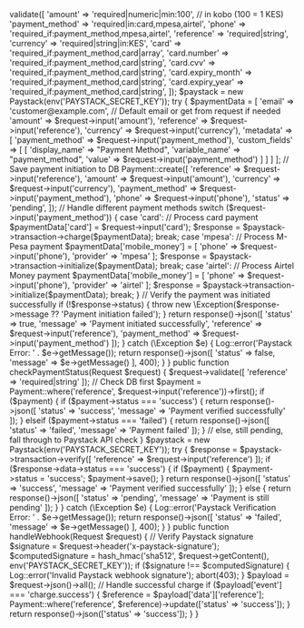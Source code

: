 <?php

namespace App\Http\Controllers;

use Illuminate\Http\Request;
use Yabacon\Paystack;
use Illuminate\Support\Facades\Log;
use App\Models\Payment;

class PaymentController extends Controller
{
    public function processPayment(Request $request)
    {
        $request->validate([
            'amount' => 'required|numeric|min:100', // in kobo (100 = 1 KES)
            'payment_method' => 'required|in:card,mpesa,airtel',
            'phone' => 'required_if:payment_method,mpesa,airtel',
            'reference' => 'required|string',
            'currency' => 'required|string|in:KES',
            'card' => 'required_if:payment_method,card|array',
            'card.number' => 'required_if:payment_method,card|string',
            'card.cvv' => 'required_if:payment_method,card|string',
            'card.expiry_month' => 'required_if:payment_method,card|string',
            'card.expiry_year' => 'required_if:payment_method,card|string',
        ]);

        $paystack = new Paystack(env('PAYSTACK_SECRET_KEY'));

        try {
            $paymentData = [
                'email' => 'customer@example.com', // Default email or get from request if needed
                'amount' => $request->input('amount'),
                'reference' => $request->input('reference'),
                'currency' => $request->input('currency'),
                'metadata' => [
                    'payment_method' => $request->input('payment_method'),
                    'custom_fields' => [
                        [
                            'display_name' => "Payment Method",
                            'variable_name' => "payment_method",
                            'value' => $request->input('payment_method')
                        ]
                    ]
                ]
            ];

            // Save payment initiation to DB
            Payment::create([
                'reference' => $request->input('reference'),
                'amount' => $request->input('amount'),
                'currency' => $request->input('currency'),
                'payment_method' => $request->input('payment_method'),
                'phone' => $request->input('phone'),
                'status' => 'pending',
            ]);

            // Handle different payment methods
            switch ($request->input('payment_method')) {
                case 'card':
                    // Process card payment
                    $paymentData['card'] = $request->input('card');
                    $response = $paystack->transaction->charge($paymentData);
                    break;

                case 'mpesa':
                    // Process M-Pesa payment
                    $paymentData['mobile_money'] = [
                        'phone' => $request->input('phone'),
                        'provider' => 'mpesa'
                    ];
                    $response = $paystack->transaction->initialize($paymentData);
                    break;

                case 'airtel':
                    // Process Airtel Money payment
                    $paymentData['mobile_money'] = [
                        'phone' => $request->input('phone'),
                        'provider' => 'airtel'
                    ];
                    $response = $paystack->transaction->initialize($paymentData);
                    break;
            }

            // Verify the payment was initiated successfully
            if (!$response->status) {
                throw new \Exception($response->message ?? 'Payment initiation failed');
            }

            return response()->json([
                'status' => true,
                'message' => 'Payment initiated successfully',
                'reference' => $request->input('reference'),
                'payment_method' => $request->input('payment_method')
            ]);

        } catch (\Exception $e) {
            Log::error('Paystack Error: ' . $e->getMessage());
            return response()->json([
                'status' => false,
                'message' => $e->getMessage()
            ], 400);
        }
    }

    public function checkPaymentStatus(Request $request)
    {
        $request->validate([
            'reference' => 'required|string'
        ]);

        // Check DB first
        $payment = Payment::where('reference', $request->input('reference'))->first();
        if ($payment) {
            if ($payment->status === 'success') {
                return response()->json([
                    'status' => 'success',
                    'message' => 'Payment verified successfully'
                ]);
            } elseif ($payment->status === 'failed') {
                return response()->json([
                    'status' => 'failed',
                    'message' => 'Payment failed'
                ]);
            }
            // else, still pending, fall through to Paystack API check
        }

        $paystack = new Paystack(env('PAYSTACK_SECRET_KEY'));
        try {
            $response = $paystack->transaction->verify([
                'reference' => $request->input('reference')
            ]);
            if ($response->data->status === 'success') {
                if ($payment) {
                    $payment->status = 'success';
                    $payment->save();
                }
                return response()->json([
                    'status' => 'success',
                    'message' => 'Payment verified successfully'
                ]);
            } else {
                return response()->json([
                    'status' => 'pending',
                    'message' => 'Payment is still pending'
                ]);
            }
        } catch (\Exception $e) {
            Log::error('Paystack Verification Error: ' . $e->getMessage());
            return response()->json([
                'status' => 'failed',
                'message' => $e->getMessage()
            ], 400);
        }
    }

    public function handleWebhook(Request $request)
{
    // Verify Paystack signature
    $signature = $request->header('x-paystack-signature');
    $computedSignature = hash_hmac('sha512', $request->getContent(), env('PAYSTACK_SECRET_KEY'));

    if ($signature !== $computedSignature) {
        Log::error('Invalid Paystack webhook signature');
        abort(403);
    }

    $payload = $request->json()->all();

    // Handle successful charge
    if ($payload['event'] === 'charge.success') {
        $reference = $payload['data']['reference'];
        Payment::where('reference', $reference)->update(['status' => 'success']);
    }

    return response()->json(['status' => 'success']);
}
}